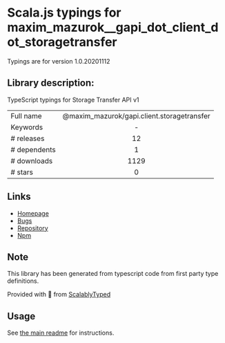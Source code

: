 
# Scala.js typings for maxim_mazurok__gapi_dot_client_dot_storagetransfer

Typings are for version 1.0.20201112

## Library description:
TypeScript typings for Storage Transfer API v1

|                    |                 |
| ------------------ | :-------------: |
| Full name          | @maxim_mazurok/gapi.client.storagetransfer |
| Keywords           | - |
| # releases         | 12 |
| # dependents       | 1 |
| # downloads        | 1129 |
| # stars            | 0 |

## Links
- [Homepage](https://github.com/Maxim-Mazurok/google-api-typings-generator#readme)
- [Bugs](https://github.com/Maxim-Mazurok/google-api-typings-generator/issues)
- [Repository](https://github.com/Maxim-Mazurok/google-api-typings-generator)
- [Npm](https://www.npmjs.com/package/%40maxim_mazurok%2Fgapi.client.storagetransfer)
    


## Note
This library has been generated from typescript code from first party type definitions.

Provided with :purple_heart: from [ScalablyTyped](https://github.com/oyvindberg/ScalablyTyped)

## Usage
See [the main readme](../../readme.md) for instructions.


